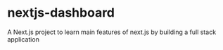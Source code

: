 # nextjs-dashboard
A Next.js project to learn main features of next.js by building a full stack application

